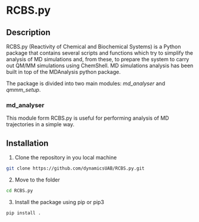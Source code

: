 # RCBS.py

## Description
RCBS.py (Reactivity of Chemical and Biochemical Systems) is a Python package that contains several scripts and functions which try to simplify the analysis of MD simulations and, from these, to prepare the system to carry out QM/MM simulations using ChemShell. MD simulations analysis has been built in top of the MDAnalysis python package.

The package is divided into two main modules: *md_analyser* and *qmmm_setup*.

### md_analyser
This module form RCBS.py is useful for performing analysis of MD trajectories in a simple way.

## Installation

1. Clone the repository in you local machine

```bash
git clone https://github.com/dynamicsUAB/RCBS.py.git
```

2. Move to the folder

```bash
cd RCBS.py
```

3. Install the package using pip or pip3

```bash
pip install .
```

